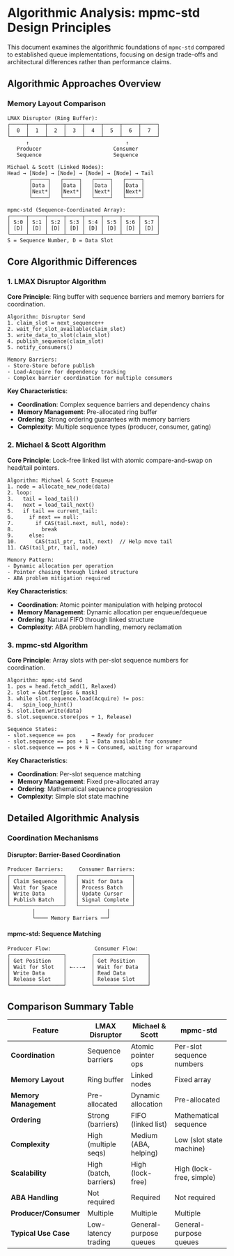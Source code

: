 # Algorithmic Analysis: mpmc-std Design Principles

This document examines the algorithmic foundations of `mpmc-std` compared to established queue implementations, focusing on design trade-offs and architectural differences rather than performance claims.

## Algorithmic Approaches Overview

### Memory Layout Comparison

```
LMAX Disruptor (Ring Buffer):
┌─────┬─────┬─────┬─────┬─────┬─────┬─────┬─────┐
│  0  │  1  │  2  │  3  │  4  │  5  │  6  │  7  │
└─────┴─────┴─────┴─────┴─────┴─────┴─────┴─────┘
      ↑                               ↑
   Producer                       Consumer
   Sequence                       Sequence

Michael & Scott (Linked Nodes):
Head → [Node] → [Node] → [Node] → [Node] → Tail
       ┌─────┐   ┌─────┐   ┌─────┐   ┌─────┐
       │Data │   │Data │   │Data │   │Data │
       │Next*│   │Next*│   │Next*│   │Next*│
       └─────┘   └─────┘   └─────┘   └─────┘

mpmc-std (Sequence-Coordinated Array):
┌─────┬─────┬─────┬─────┬─────┬─────┬─────┬─────┐
│ S:0 │ S:1 │ S:2 │ S:3 │ S:4 │ S:5 │ S:6 │ S:7 │
│ [D] │ [D] │ [D] │ [D] │ [D] │ [D] │ [D] │ [D] │
└─────┴─────┴─────┴─────┴─────┴─────┴─────┴─────┘
S = Sequence Number, D = Data Slot
```

## Core Algorithmic Differences

### 1. LMAX Disruptor Algorithm

**Core Principle**: Ring buffer with sequence barriers and memory barriers for coordination.

```
Algorithm: Disruptor Send
1. claim_slot = next_sequence++
2. wait_for_slot_available(claim_slot)
3. write_data_to_slot(claim_slot)
4. publish_sequence(claim_slot)
5. notify_consumers()

Memory Barriers:
- Store-Store before publish
- Load-Acquire for dependency tracking
- Complex barrier coordination for multiple consumers
```

**Key Characteristics**:
- **Coordination**: Complex sequence barriers and dependency chains
- **Memory Management**: Pre-allocated ring buffer
- **Ordering**: Strong ordering guarantees with memory barriers
- **Complexity**: Multiple sequence types (producer, consumer, gating)

### 2. Michael & Scott Algorithm

**Core Principle**: Lock-free linked list with atomic compare-and-swap on head/tail pointers.

```
Algorithm: Michael & Scott Enqueue
1. node = allocate_new_node(data)
2. loop:
3.   tail = load_tail()
4.   next = load_tail_next() 
5.   if tail == current_tail:
6.     if next == null:
7.       if CAS(tail.next, null, node):
8.         break
9.     else:
10.      CAS(tail_ptr, tail, next)  // Help move tail
11. CAS(tail_ptr, tail, node)

Memory Pattern:
- Dynamic allocation per operation
- Pointer chasing through linked structure
- ABA problem mitigation required
```

**Key Characteristics**:
- **Coordination**: Atomic pointer manipulation with helping protocol
- **Memory Management**: Dynamic allocation per enqueue/dequeue
- **Ordering**: Natural FIFO through linked structure
- **Complexity**: ABA problem handling, memory reclamation

### 3. mpmc-std Algorithm

**Core Principle**: Array slots with per-slot sequence numbers for coordination.

```
Algorithm: mpmc-std Send
1. pos = head.fetch_add(1, Relaxed)
2. slot = &buffer[pos & mask]
3. while slot.sequence.load(Acquire) != pos:
4.   spin_loop_hint()
5. slot.item.write(data)
6. slot.sequence.store(pos + 1, Release)

Sequence States:
- slot.sequence == pos     → Ready for producer
- slot.sequence == pos + 1 → Data available for consumer  
- slot.sequence == pos + N → Consumed, waiting for wraparound
```

**Key Characteristics**:
- **Coordination**: Per-slot sequence matching
- **Memory Management**: Fixed pre-allocated array
- **Ordering**: Mathematical sequence progression
- **Complexity**: Simple slot state machine

## Detailed Algorithmic Analysis

### Coordination Mechanisms

#### Disruptor: Barrier-Based Coordination
```
Producer Barriers:     Consumer Barriers:
┌─────────────────┐   ┌─────────────────┐
│ Claim Sequence  │   │ Wait for Data   │
│ Wait for Space  │   │ Process Batch   │
│ Write Data      │   │ Update Cursor   │
│ Publish Batch   │   │ Signal Complete │
└─────────────────┘   └─────────────────┘
        │                       │
        └──── Memory Barriers ──┘
```

#### mpmc-std: Sequence Matching
```
Producer Flow:              Consumer Flow:
┌─────────────────┐        ┌─────────────────┐
│ Get Position    │        │ Get Position    │
│ Wait for Slot   │ ←---→  │ Wait for Data   │
│ Write Data      │        │ Read Data       │
│ Release Slot    │        │ Release Slot    │
└─────────────────┘        └─────────────────┘
```

## Comparison Summary Table

| Feature                | LMAX Disruptor         | Michael & Scott        | mpmc-std                  |
|------------------------|------------------------|------------------------|---------------------------|
| **Coordination**       | Sequence barriers      | Atomic pointer ops     | Per-slot sequence numbers |
| **Memory Layout**      | Ring buffer            | Linked nodes           | Fixed array               |
| **Memory Management**  | Pre-allocated          | Dynamic allocation     | Pre-allocated             |
| **Ordering**           | Strong (barriers)      | FIFO (linked list)     | Mathematical sequence     |
| **Complexity**         | High (multiple seqs)   | Medium (ABA, helping)  | Low (slot state machine)  |
| **Scalability**        | High (batch, barriers) | High (lock-free)       | High (lock-free, simple)  |
| **ABA Handling**       | Not required           | Required               | Not required              |
| **Producer/Consumer**  | Multiple               | Multiple               | Multiple                  |
| **Typical Use Case**   | Low-latency trading    | General-purpose queues | General-purpose queues    |

